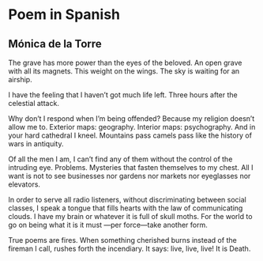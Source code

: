 # Poem in Spanish
## Mónica de la Torre
The grave has more power than the eyes of the beloved.
An open grave with all its magnets.
This weight on the wings. The sky is waiting for an airship.

I have the feeling that I haven’t got much life left.
Three hours after the celestial attack.

Why don’t I respond when I’m being offended?
Because my religion doesn’t allow me to.
Exterior maps: geography. Interior maps: psychography.
And in your hard cathedral I kneel.
Mountains pass camels pass
like the history of wars in antiquity.

Of all the men I am, I can’t find any of them
without the control of the intruding eye.
Problems. Mysteries that fasten themselves to my chest.
All I want is not to see businesses nor gardens
nor markets nor eyeglasses nor elevators.

In order to serve all radio listeners,
without discriminating between social classes, I speak a tongue
that fills hearts with the law of communicating clouds.
I have my brain or whatever it is full of skull moths.
For the world to go on being what it is it must
—per force—take another form.

True poems are fires. When something cherished burns
instead of the fireman I call, rushes forth the incendiary.
It says: live, live, live!
It is Death.